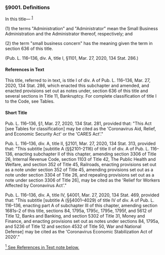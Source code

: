 ### §9001. Definitions ###

In this title— <sup><a href="#9001_1_target" name="9001_1">1</a></sup>

(1) the terms "Administration" and "Administrator" mean the Small Business Administration and the Administrator thereof, respectively; and

(2) the term "small business concern" has the meaning given the term in section 636 of this title.

(Pub. L. 116–136, div. A, title I, §1101, Mar. 27, 2020, 134 Stat. 286.)

#### References in Text ####

This title, referred to in text, is title I of div. A of Pub. L. 116–136, Mar. 27, 2020, 134 Stat. 286, which enacted this subchapter and amended, and enacted provisions set out as notes under, section 636 of this title and several sections in Title 11, Bankruptcy. For complete classification of title I to the Code, see Tables.

#### Short Title ####

Pub. L. 116–136, §1, Mar. 27, 2020, 134 Stat. 281, provided that: "This Act [see Tables for classification] may be cited as the 'Coronavirus Aid, Relief, and Economic Security Act' or the 'CARES Act'."

Pub. L. 116–136, div. A, title II, §2101, Mar. 27, 2020, 134 Stat. 313, provided that: "This subtitle [subtitle A (§§2101–2116) of title II of div. A of Pub. L. 116–136, enacting subchapter II of this chapter, amending section 3306 of Title 26, Internal Revenue Code, section 1103 of Title 42, The Public Health and Welfare, and section 352 of Title 45, Railroads, enacting provisions set out as a note under section 352 of Title 45, amending provisions set out as a note under section 3304 of Title 26, and repealing provisions set out as a note under section 3306 of Title 26], may be cited as the 'Relief for Workers Affected by Coronavirus Act'."

Pub. L. 116–136, div. A, title IV, §4001, Mar. 27, 2020, 134 Stat. 469, provided that: "This subtitle [subtitle A (§§4001–4029) of title IV of div. A of Pub. L. 116–136, enacting part A of subchapter III of this chapter, amending section 1681s–2 of this title, sections 84, 1795a, 1795c, 1795e, 1795f, and 5612 of Title 12, Banks and Banking, and section 5302 of Title 31, Money and Finance, and enacting provisions set out as notes under sections 84, 1795a, and 5236 of Title 12 and section 4532 of Title 50, War and National Defense] may be cited as the 'Coronavirus Economic Stabilization Act of 2020'."

[<sup>1</sup> See References in Text note below.](#9001_1)